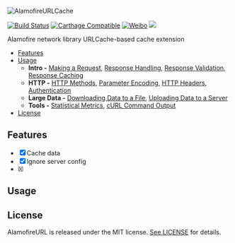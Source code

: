 ![AlamofireURLCache](https://raw.githubusercontent.com/KenshinCui/AlamofireURLCache/Resources/cmjLogo120.png)

[![Build Status](https://travis-ci.org/kenshincui/AlamofireURLCache.svg?branch=master)](https://travis-ci.org/KenshinCui/AlamofireURLCache)
[![Carthage Compatible](https://img.shields.io/badge/Carthage-compatible-4BC51D.svg?style=flat)](https://github.com/Carthage/Carthage)
[![Weibo](https://img.shields.io/badge/Weibo-%40KenshinCui-yellow.svg?style=flat)](https://m.weibo.cn/p/1005051869326357)
![](https://img.shields.io/github/license/mashape/apistatus.svg)

Alamofire network library URLCache-based cache extension

- [Features](#features)
- [Usage](#usage)
    - **Intro -** [Making a Request](#making-a-request), [Response Handling](#response-handling), [Response Validation](#response-validation), [Response Caching](#response-caching)
	- **HTTP -** [HTTP Methods](#http-methods), [Parameter Encoding](#parameter-encoding), [HTTP Headers](#http-headers), [Authentication](#authentication)
	- **Large Data -** [Downloading Data to a File](#downloading-data-to-a-file), [Uploading Data to a Server](#uploading-data-to-a-server)
	- **Tools -** [Statistical Metrics](#statistical-metrics), [cURL Command Output](#curl-command-output)
- [License](#license)

## Features

- [x] Cache data
- [x] Ignore server config
- [x]  

## Usage



## License
AlamofireURL is released under the MIT license. [See LICENSE](https://github.com/KenshinCui/AlamofireURLCache/LICENSE) for details.


